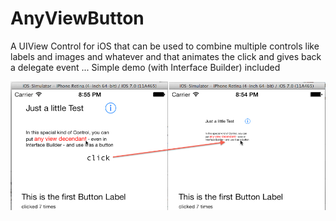 AnyViewButton
=============

A UIView Control for iOS that can be used to combine multiple controls like labels and images and whatever and that animates the click and gives back a delegate event ... Simple demo (with Interface Builder) included

<div style="float: right"><img src="screenshot.png" /></div>
